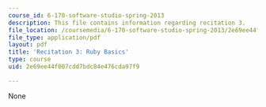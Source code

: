 ```yaml
---
course_id: 6-170-software-studio-spring-2013
description: This file contains information regarding recitation 3.
file_location: /coursemedia/6-170-software-studio-spring-2013/2e69ee44f007cdd7bdc84e476cda97f9_MIT6_170S13_rec3-Ruby.pdf
file_type: application/pdf
layout: pdf
title: 'Recitation 3: Ruby Basics'
type: course
uid: 2e69ee44f007cdd7bdc84e476cda97f9

---
```

None